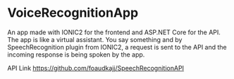 # VoiceRecognitionApp

An app made with IONIC2 for the frontend and ASP.NET Core for the API. The app is like a virtual assistant. You say something and by SpeechRecognition plugin from IONIC2, a request is sent to the API and the incoming response is being spoken by the app.

API Link  https://github.com/foaudkajj/SpeechRecognitionAPI
